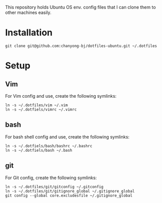 This repository holds Ubuntu OS env. config files that I can clone them to other machines easily.

# Installation
    git clone git@github.com:chanyong-bj/dotfiles-ubuntu.git ~/.dotfiles

# Setup

## Vim
For Vim config and use, create the following symlinks:

    ln -s ~/.dotfiles/vim ~/.vim
    ln -s ~/.dotfiels/vimrc ~/.vimrc

## bash
For bash shell config and use, create the following symlinks:

    ln -s ~/.dotfiels/bash/bashrc ~/.bashrc
    ln -s ~/.dotfiels/bash ~/.bash

## git
For Git config, create the following symlinks:

    ln -s ~/.dotfiles/git/gitconfig ~/.gitconfig
    ln -s ~/.dotfiles/git/gitignore_global ~/.gitignore_global
    git config --global core.excludesfile ~/.gitignore_global



